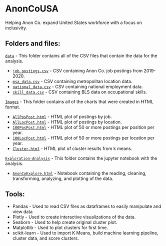 # AnonCoUSA
Helping Anon Co. expand United States workforce with a focus on inclusivity.

## Folders and files:

[`data`](data) - This folder contains all of the CSV files that contain the data for the analysis.

 - [`job_postings.csv`](data/job_postings.csv) - CSV containing Anon Co. job postings from 2019-2020.
 - [`msa_data.csv`](data/msa_data.csv) - CSV containing metropolitan location data.
 - [`national_data.csv`](data/national_data.csv) - CSV containing national employment data.
 - [`skill_data.csv`](data/skill_data.csv) - CSV containing BLS data on occupational skills.

[`Images`](Images) - This folder contains all of the charts that were created in HTML format.
 - [`AllPosPost.html`](Images/AllPosPost.html) - HTML plot of postings by job.
 - [`AllLocPost.html`](Images/AllLocPost.html) - HTML plot of postings by location.
 - [`100PosPost.html`](Images/100PosPost.html) - HTML plot of 50 or more postings per position per year.
 - [`100LocPost.html`](Images/100LocPost.html) - HTML plot of 50 or more postings per location per year.
 - [`Cluster.html`](Images/Cluster.html) - HTML plot of cluster results from k means.

[`Exploration-Analysis`](Exploration-Analysis) - This folder contains the jupyter notebook with the analysis.
 - [`AnonCoExplore.html`](Exloration-Analysis/AnonCoExplore.html) - Notebook containing the reading, cleaning, transforming, analyzing, and plotting of the data.


## Tools:
 - Pandas - Used to read CSV files as dataframes to easily manipulate and view data
 - Plotly - Used to create interactive visualizations of the data.
 - Seaborn - Used to help create original cluster plot.
 - Matplotlib - Used to plot clusters for first time.
 - scikit-learn - Used to import K Means, build machine learning pipeline, cluster data, and score clusters.
